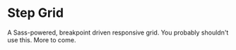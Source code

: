Step Grid
=========

A Sass-powered, breakpoint driven responsive grid. You probably shouldn't use this. More to come.